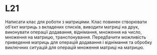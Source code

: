 # L21

Написати клас для роботи з матрицями.
Клас повинен створювати об'єкт матриць з вкладених списків, виводити матриці на друк, виконувати операції додавання, віднімання, множення на число, множення на матрицю, транспонування.
Передбачити можливість приведення матриць для операцій додавання і віднімання та обробку виключних ситуацій для операцій множення матриці на матрицю.

